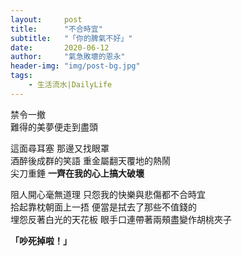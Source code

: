 ```yaml
---
layout:     post
title:      "不合時宜"
subtitle:   "「你的脾氣不好」"
date:       2020-06-12
author:     "氣急敗壞的恩永"
header-img: "img/post-bg.jpg"
tags:
    - 生活流水|DailyLife
---
```



禁令一撤  
難得的美夢便走到盡頭  

這面尋耳塞 那邊又找眼罩  
酒醉後成群的笑語 重金屬翻天覆地的熱鬧  
尖刀重錘 **一齊在我的心上搞大破壞**

阻人開心毫無道理 只怨我的快樂與悲傷都不合時宜   
拾起靠枕朝面上一捂 便當是拭去了那些不值錢的  
埋怨反著白光的天花板 眼手口連帶著兩頰盡變作胡桃夾子

**「吵死掉啦！」**

